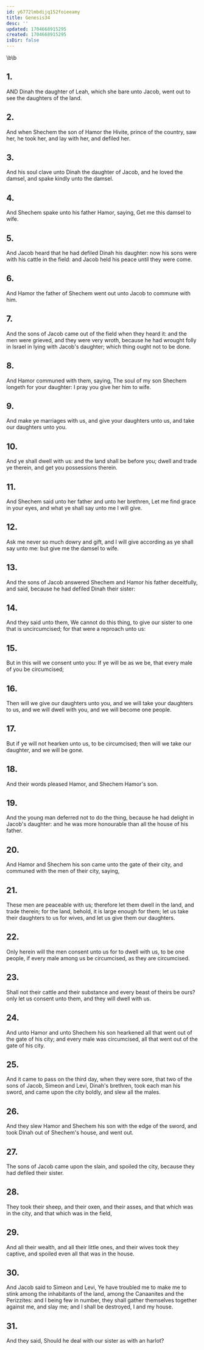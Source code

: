```yaml
---
id: y6772lmbdijq152foieeamy
title: Genesis34
desc: ''
updated: 1704668915295
created: 1704668915295
isDir: false
---
```

\b\b
## 1.
AND Dinah the daughter of Leah, which she bare unto Jacob, went out to see the daughters of the land.
## 2.
And when Shechem the son of Hamor the Hivite, prince of the country, saw her, he took her, and lay with her, and defiled her.
## 3.
And his soul clave unto Dinah the daughter of Jacob, and he loved the damsel, and spake kindly unto the damsel.
## 4.
And Shechem spake unto his father Hamor, saying, Get me this damsel to wife.
## 5.
And Jacob heard that he had defiled Dinah his daughter: now his sons were with his cattle in the field: and Jacob held his peace until they were come.
## 6.
And Hamor the father of Shechem went out unto Jacob to commune with him.
## 7.
And the sons of Jacob came out of the field when they heard it: and the men were grieved, and they were very wroth, because he had wrought folly in Israel in lying with Jacob's daughter; which thing ought not to be done.
## 8.
And Hamor communed with them, saying, The soul of my son Shechem longeth for your daughter: I pray you give her him to wife.
## 9.
And make ye marriages with us, and give your daughters unto us, and take our daughters unto you.
## 10.
And ye shall dwell with us: and the land shall be before you; dwell and trade ye therein, and get you possessions therein.
## 11.
And Shechem said unto her father and unto her brethren, Let me find grace in your eyes, and what ye shall say unto me I will give.
## 12.
Ask me never so much dowry and gift, and I will give according as ye shall say unto me: but give me the damsel to wife.
## 13.
And the sons of Jacob answered Shechem and Hamor his father deceitfully, and said, because he had defiled Dinah their sister:
## 14.
And they said unto them, We cannot do this thing, to give our sister to one that is uncircumcised; for that were a reproach unto us:
## 15.
But in this will we consent unto you: If ye will be as we be, that every male of you be circumcised;
## 16.
Then will we give our daughters unto you, and we will take your daughters to us, and we will dwell with you, and we will become one people.
## 17.
But if ye will not hearken unto us, to be circumcised; then will we take our daughter, and we will be gone.
## 18.
And their words pleased Hamor, and Shechem Hamor's son.
## 19.
And the young man deferred not to do the thing, because he had delight in Jacob's daughter: and he was more honourable than all the house of his father.
## 20.
And Hamor and Shechem his son came unto the gate of their city, and communed with the men of their city, saying,
## 21.
These men are peaceable with us; therefore let them dwell in the land, and trade therein; for the land, behold, it is large enough for them; let us take their daughters to us for wives, and let us give them our daughters.
## 22.
Only herein will the men consent unto us for to dwell with us, to be one people, if every male among us be circumcised, as they are circumcised.
## 23.
Shall not their cattle and their substance and every beast of theirs be ours?  only let us consent unto them, and they will dwell with us.
## 24.
And unto Hamor and unto Shechem his son hearkened all that went out of the gate of his city; and every male was circumcised, all that went out of the gate of his city.
## 25.
And it came to pass on the third day, when they were sore, that two of the sons of Jacob, Simeon and Levi, Dinah's brethren, took each man his sword, and came upon the city boldly, and slew all the males.
## 26.
And they slew Hamor and Shechem his son with the edge of the sword, and took Dinah out of Shechem's house, and went out.
## 27.
The sons of Jacob came upon the slain, and spoiled the city, because they had defiled their sister.
## 28.
They took their sheep, and their oxen, and their asses, and that which was in the city, and that which was in the field,
## 29.
And all their wealth, and all their little ones, and their wives took they captive, and spoiled even all that was in the house.
## 30.
And Jacob said to Simeon and Levi, Ye have troubled me to make me to stink among the inhabitants of the land, among the Canaanites and the Perizzites: and I being few in number, they shall gather themselves together against me, and slay me; and I shall be destroyed, I and my house.
## 31.
And they said, Should he deal with our sister as with an harlot?

